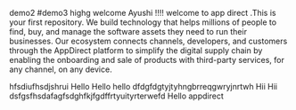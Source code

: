 demo2
#demo3
highg
welcome Ayushi !!!!  welcome to app direct .This is your first repository.
We build technology that helps millions of people to find, buy, and manage the software assets they need to run their businesses. Our ecosystem connects channels, developers, and customers through the AppDirect platform to simplify the digital supply chain by enabling the onboarding and sale of products with third-party services, for any channel, on any device.

hfsdiufhsdjshrui
Hello
Hello hello
dfdgfdgtyjtyhngbrreqgwryjnrtwh
Hii
Hii dsfgsfhsdafagfsdghfkjfgdffrtyuityrterwefd
Hello appdirect

